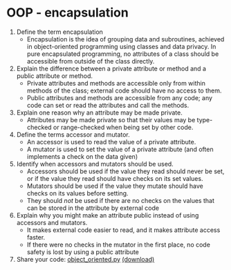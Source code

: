 # OOP - encapsulation

01. Define the term encapsulation
    - Encapsulation is the idea of grouping data and subroutines, achieved in object-oriented programming using classes and data privacy. In pure encapsulated programming, no attributes of a class should be accessible from outside of the class directly.
02. Explain the difference between a private attribute or method and a public attribute or method.
    - Private attributes and methods are accessible only from within methods of the class; external code should have no access to them.
    - Public attributes and methods are accessible from any code; any code can set or read the attributes and call the methods.
03. Explain one reason why an attribute may be made private.
    - Attributes may be made private so that their values may be type-checked or range-checked when being set by other code.
04. Define the terms accessor and mutator.
    - An accessor is used to read the value of a private attribute.
    - A mutator is used to set the value of a private attribute (and often implements a check on the data given)
05. Identify when accessors and mutators should be used.
    - Accessors should be used if the value they read should never be set, or if the value they read should have checks on its set values.
    - Mutators should be used if the value they mutate should have checks on its values before setting.
    - They should *not* be used if there are no checks on the values that can be stored in the attribute by external code
06. Explain why you might make an attribute public instead of using accessors and mutators.
    - It makes external code easier to read, and it makes attribute access faster.
    - If there were no checks in the mutator in the first place, no code safety is lost by using a public attribute
07. Share your code: [object_oriented.py](https://github.com/Starwort/computer-science/blob/master/_preprocess/programming_practice/wb_2020_09_28/object_oriented.py) [(download)](./object_oriented.py)
